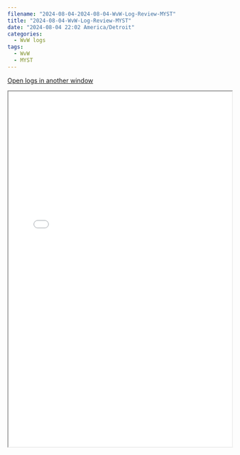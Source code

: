 ```yaml
---
filename: "2024-08-04-2024-08-04-WvW-Log-Review-MYST"
title: "2024-08-04-WvW-Log-Review-MYST"
date: "2024-08-04 22:02 America/Detroit"
categories:
  - WvW logs
tags:
  - WvW
  - MYST
---
```

 <a href="/assets/wvwlogs/reports20240804_MYST.html#20240804-WvW-Log-Review" target="_blank">Open logs in another window</a>

<iframe src="/assets/wvwlogs/reports20240804_MYST.html#20240804-WvW-Log-Review" width="100%" height="800" style="display:block; margin: 0 auto;"> </iframe>